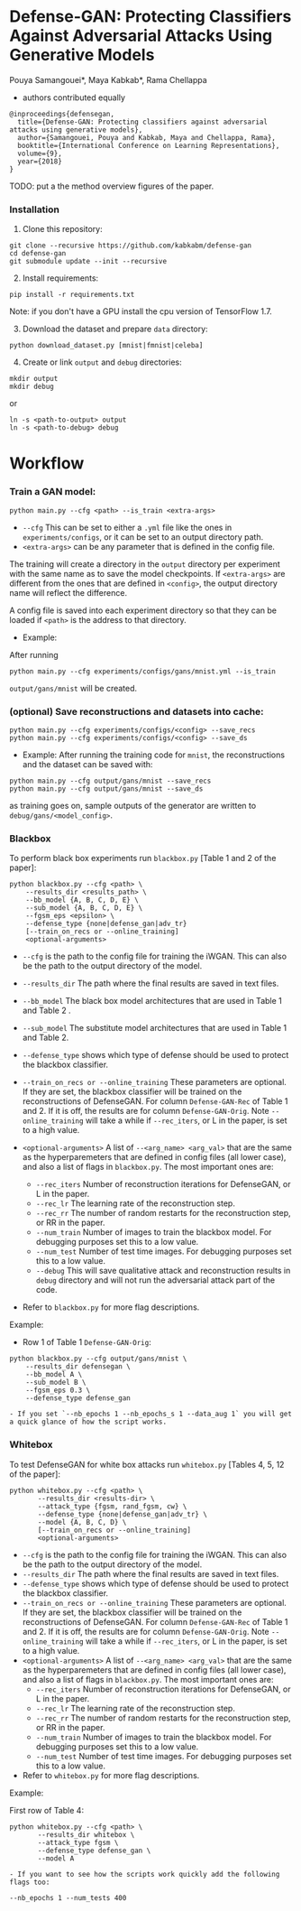 Defense-GAN: Protecting Classifiers Against Adversarial Attacks Using Generative Models
======================================================
Pouya Samangouei*, Maya Kabkab*, Rama Chellappa
* authors contributed equally

```
@inproceedings{defensegan,
  title={Defense-GAN: Protecting classifiers against adversarial attacks using generative models},
  author={Samangouei, Pouya and Kabkab, Maya and Chellappa, Rama},
  booktitle={International Conference on Learning Representations},
  volume={9},
  year={2018}
}
```

TODO: put a the method overview figures of the paper.

### Installation
1. Clone this repository:
```
git clone --recursive https://github.com/kabkabm/defense-gan
cd defense-gan
git submodule update --init --recursive
```

2. Install requirements:
```
pip install -r requirements.txt
```
Note: if you don't have a GPU install the cpu version of TensorFlow 1.7.

3. Download the dataset and prepare `data` directory:
```
python download_dataset.py [mnist|fmnist|celeba]
```

4. Create or link `output` and `debug` directories:
```
mkdir output
mkdir debug
```
or
```
ln -s <path-to-output> output
ln -s <path-to-debug> debug
```


# Workflow

### Train a GAN model:
```
python main.py --cfg <path> --is_train <extra-args>
```
- `--cfg` This can be set to either a `.yml` file like the ones in
`experiments/configs`, or it can be set to an output directory path.
- `<extra-args>` can be any parameter that is defined in the config file.

The training will create a directory in the `output` directory per experiment
with the same name as <configs> to save the model checkpoints. If
`<extra-args>` are different from the ones that are defined in `<config>`,
the output directory name will reflect the difference.

A config file is saved into each experiment directory so that they can be
loaded if `<path>` is the address to that directory.

- Example:

After running
```
python main.py --cfg experiments/configs/gans/mnist.yml --is_train
```
`output/gans/mnist` will be created.

###  (optional) Save reconstructions and datasets into cache:
```
python main.py --cfg experiments/configs/<config> --save_recs
python main.py --cfg experiments/configs/<config> --save_ds
```

- Example:
After running the training code for `mnist`, the reconstructions and the
dataset can be saved with:
```
python main.py --cfg output/gans/mnist --save_recs
python main.py --cfg output/gans/mnist --save_ds
```

as training goes on, sample outputs of the generator are written to `debug/gans/<model_config>`.

### Blackbox

To perform black box experiments run `blackbox.py` [Table 1 and 2 of the
paper]:
```
python blackbox.py --cfg <path> \
    --results_dir <results_path> \
    --bb_model {A, B, C, D, E} \
    --sub_model {A, B, C, D, E} \
    --fgsm_eps <epsilon> \
    --defense_type {none|defense_gan|adv_tr}
    [--train_on_recs or --online_training]
    <optional-arguments>
```
- `--cfg` is the path to the config file for training the iWGAN. This can
also be the path to the output directory of the model.
- `--results_dir` The path where the final results are saved in text files.
- `--bb_model` The black box model architectures that are used in Table 1 and
Table 2
.
- `--sub_model` The substitute model architectures that are used in Table 1 and
 Table 2.
- `--defense_type` shows which type of defense should be used to protect the
blackbox classifier.
- `--train_on_recs or --online_training` These parameters are optional. If they
 are set, the blackbox classifier will be trained on the reconstructions of
 DefenseGAN. For column `Defense-GAN-Rec` of Table 1 and 2. If it is off, the
 results are for column `Defense-GAN-Orig`. Note `--online_training` will take
 a while if `--rec_iters`, or L in the paper, is set to a high value.
- `<optional-arguments>` A list of `--<arg_name> <arg_val>` that are the same
as the hyperparemeters that are defined in config files (all lower case), and
also a list of flags in `blackbox.py`. The most important ones are:
    - `--rec_iters` Number of reconstruction iterations for DefenseGAN, or L in
     the paper.
    - `--rec_lr` The learning rate of the reconstruction step.
    - `--rec_rr` The number of random restarts for the reconstruction step, or
    RR in the paper.
    - `--num_train` Number of images to train the blackbox model. For debugging
    purposes set this to a low value.
    - `--num_test` Number of test time images. For debugging purposes set this
    to a low value.
    - `--debug` This will save qualitative attack and reconstruction results in
     `debug` directory and will not run the adversarial attack part of the code.

- Refer to `blackbox.py` for more flag descriptions.

Example:

- Row 1 of Table 1 `Defense-GAN-Orig`:
```
python blackbox.py --cfg output/gans/mnist \
    --results_dir defensegan \
    --bb_model A \
    --sub_model B \
    --fgsm_eps 0.3 \
    --defense_type defense_gan
```
    - If you set `--nb_epochs 1 --nb_epochs_s 1 --data_aug 1` you will get a quick glance of how the script works.
### Whitebox

To test DefenseGAN for white box attacks run `whitebox.py` [Tables 4, 5, 12
of the paper]:
```
python whitebox.py --cfg <path> \
       --results_dir <results-dir> \
       --attack_type {fgsm, rand_fgsm, cw} \
       --defense_type {none|defense_gan|adv_tr} \
       --model {A, B, C, D} \
       [--train_on_recs or --online_training]
       <optional-arguments>
```
- `--cfg` is the path to the config file for training the iWGAN. This can
also be the path to the output directory of the model.
- `--results_dir` The path where the final results are saved in text files.
- `--defense_type` shows which type of defense should be used to protect the
blackbox classifier.
- `--train_on_recs or --online_training` These parameters are optional. If they
 are set, the blackbox classifier will be trained on the reconstructions of
 DefenseGAN. For column `Defense-GAN-Rec` of Table 1 and 2. If it is off, the
 results are for column `Defense-GAN-Orig`. Note `--online_training` will take
 a while if `--rec_iters`, or L in the paper, is set to a high value.
- `<optional-arguments>` A list of `--<arg_name> <arg_val>` that are the same
as the hyperparemeters that are defined in config files (all lower case), and
also a list of flags in `blackbox.py`. The most important ones are:
    - `--rec_iters` Number of reconstruction iterations for DefenseGAN, or L in
     the paper.
    - `--rec_lr` The learning rate of the reconstruction step.
    - `--rec_rr` The number of random restarts for the reconstruction step, or
    RR in the paper.
    - `--num_train` Number of images to train the blackbox model. For debugging
    purposes set this to a low value.
    - `--num_test` Number of test time images. For debugging purposes set this
    to a low value.
- Refer to `whitebox.py` for more flag descriptions.

Example:

First row of Table 4:
```
python whitebox.py --cfg <path> \
       --results_dir whitebox \
       --attack_type fgsm \
       --defense_type defense_gan \
       --model A
```
    - If you want to see how the scripts work quickly add the following flags too:
```
--nb_epochs 1 --num_tests 400
```
